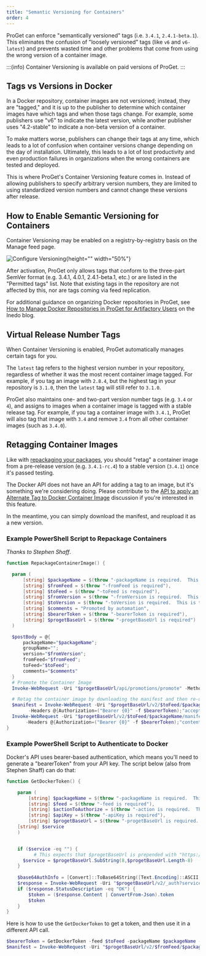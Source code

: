 ```yaml
---
title: "Semantic Versioning for Containers"
order: 4
---
```


ProGet can enforce "semantically versioned" tags (i.e. `3.4.1`, `2.4.1-beta.1`). This eliminates the confusion of "loosely versioned" tags (like `v6` and `v6-latest`) and prevents wasted time and other problems that come from using the wrong version of a container image.

:::(info)
Container Versioning is available on paid versions of ProGet. 
:::

## Tags vs Versions in Docker
In a Docker repository, container images are not versioned; instead, they are "tagged," and it is up to the publisher to determine which container images have which tags and when those tags change. For example, some publishers use "v6" to indicate the latest version, while another publisher uses "4.2-stable" to indicate a non-beta version of a container.

To make matters worse, publishers can change their tags at any time, which leads to a lot of confusion when container versions change depending on the day of installation. Ultimately, this leads to a lot of lost productivity and even production failures in organizations when the wrong containers are tested and deployed.

This is where ProGet's Container Versioning feature comes in. Instead of allowing publishers to specify arbitrary version numbers, they are limited to using standardized version numbers and cannot change these versions after release.

## How to Enable Semantic Versioning for Containers
Container Versioning may be enabled on a registry-by-registry basis on the Manage feed page.

![Configure Versioning](/resources/docs/proget-docker-configureversioning.png){height="" width="50%"}

After activation, ProGet only allows tags that conform to the three-part SemVer format (e.g. 3.4.1, 4.0.1, 2.4.1-beta.1, etc.) or are listed in the "Permitted tags" list. Note that existing tags in the repository are not affected by this, nor are tags coming via feed replication.

For additional guidance on organizing Docker repositories in ProGet, see [How to Manage Docker Repositories in ProGet for Artifactory Users](https://blog.inedo.com/proget-migration/how-to-manage-docker-repositories-in-proget-for-artifactory-users/) on the Inedo blog.

## Virtual Release Number Tags

When Container Versioning is enabled, ProGet automatically manages certain tags for you.

The `latest` tag refers to the highest version number in your repository, regardless of whether it was the most recent container image tagged. For example, if you tag an image with `2.8.4`, but the highest tag in your repository is `3.1.0`, then the `latest` tag will still refer to `3.1.0`.

ProGet also maintains one- and two-part version number tags (e.g. `3.4` or `4`), and  assigns to images when a container image is tagged with a stable release tag. For example, if you tag a container image with `3.4.1`, ProGet will also tag that image with `3.4` and remove `3.4` from all other container images (such as `3.4.0`).

## Retagging Container Images

Like with [repackaging your packages](/docs/proget/packages/repackaging), you should  "retag" a container image from a pre-release version (e.g. `3.4.1-rc.4`) to a stable version (`3.4.1`) once it's passed testing. 

The Docker API does not have an API for adding a tag to an image, but it's something we're considering doing. Please contribute to the [API to apply an Alternate Tag to Docker Container Image](https://forums.inedo.com/topic/3255) discussion if you're interested in this feature.

In the meantime, you can simply download the manifest, and reupload it as a new version. 

### Example PowerShell Script to Repackage Containers
*Thanks to Stephen Shaff*. 
```powershell
function RepackageContainerImage() {

  param (
      [string] $packageName = $(throw "-packageName is required.  This is the namespace/image-name"),
      [string] $fromFeed = $(throw "-fromFeed is required"),
      [string] $toFeed = $(throw "-toFeed is required"),
      [string] $fromVersion = $(throw "-fromVersion is required.  This is the current tag on the image in the fromFeed."),
      [string] $toVersion = $(throw "-toVersion is required.  This is the tag to be applied after the image is promoted."),
      [string] $comments = "Promoted by automation",
      [string] $bearerToken = $(throw "-bearerToken is required"),
      [string] $progetBaseUrl = $(throw "-progetBaseUrl is required")
  )

  $postBody = @{
      packageName="$packageName";
      groupName="";
      version="$fromVersion";
      fromFeed="$fromFeed";
      toFeed="$toFeed";
      comments="$comments"
  } 
  # Promote the Container Image
  Invoke-WebRequest -Uri "$progetBaseUrl/api/promotions/promote" -Method POST -Body $postBody -Headers @{Authorization=("Bearer {0}" -f $bearerToken)}

  # Retag the container image by downloading the manifest and then re-uploading it as the new version
  $manifest = Invoke-WebRequest -Uri "$progetBaseUrl/v2/$toFeed/$packageName/manifests/$fromVersion" -Method GET `    
        -Headers @{Authorization=("Bearer {0}" -f $bearerToken);"accept"="application/vnd.docker.distribution.manifest.v2+json"}    
  Invoke-WebRequest -Uri "$progetBaseUrl/v2/$toFeed/$packageName/manifests/$toVersion" -Method PUT -Body $manifest.ToString() `
       -Headers @{Authorization=("Bearer {0}" -f $bearerToken);"content-type"="application/vnd.docker.distribution.manifest.v2+json"}
}
```
### Example PowerShell Script to Authenticate to Docker
Docker's API uses bearer-based authentication, which means you'll need to generate a "bearerToken" from your API key. The script below (also from Stephen Shaff) can do that:
```powershell
function GetDockerToken() {

    param (
        [string] $packageName = $(throw "-packageName is required.  This is the namespace and image name.  For example: library/my-container-image"),
        [string] $feed = $(throw "-feed is required"),
        [string] $actionToAuthorize = $(throw "-action is required.  This is the docker action to be authorized (pull, push, delete, etc)"),
        [string] $apiKey = $(throw "-apiKey is required"),       
        [string] $progetBaseUrl = $(throw "-progetBaseUrl is required. "),
	[string] $service	
    )


	if ($service -eq "") {
          # This expects that $progetBaseUrl is prepended with "https://"  If you are using "http://" then change 8 to 7 below.
	  $service = $progetBaseUrl.SubString(8,$progetBaseUrl.Length-8)
	}
	
	$base64AuthInfo = [Convert]::ToBase64String([Text.Encoding]::ASCII.GetBytes(("{0}:{1}" -f "api","$apiKey")))
	$response = Invoke-WebRequest -Uri "$progetBaseUrl/v2/_auth?service=$service&scope=repository`:$feed/$packageName`:$actionToAuthorize" -Headers @{Authorization=("Basic {0}" -f $base64AuthInfo)} 
	if ($response.StatusDescription -eq "OK") {
		$token = ($response.Content | ConvertFrom-Json).token
		$token
	}
}
```

Here is how to use the `GetDockerToken` to get a token, and then use it in a different API call.

```powershell
$bearerToken = GetDockerToken -feed $toFeed -packageName $packageName -actionToAuthorize "pull" -apiKey $apiKey -progetBaseUrl $progetBaseUrl
$manifest = Invoke-WebRequest -Uri "$progetBaseUrl/v2/$fromFeed/$packageName/manifests/$fromVersion" -Method GET -Headers @{Authorization=("Bearer {0}" -f $bearerToken)}
```
